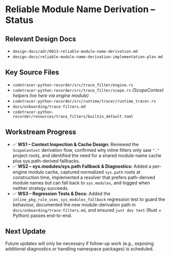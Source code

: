 # Reliable Module Name Derivation – Status

## Relevant Design Docs
- `design-docs/adr/0013-reliable-module-name-derivation.md`
- `design-docs/reliable-module-name-derivation-implementation-plan.md`

## Key Source Files
- `codetracer-python-recorder/src/trace_filter/engine.rs`
- `codetracer-python-recorder/src/trace_filter/scope.rs` *(ScopeContext helpers live here via engine module)*
- `codetracer-python-recorder/src/runtime/tracer/runtime_tracer.rs`
- `docs/onboarding/trace-filters.md`
- `codetracer-python-recorder/resources/trace_filters/builtin_default.toml`

## Workstream Progress
- ✅ **WS1 – Context Inspection & Cache Design:** Reviewed the `ScopeContext` derivation flow, confirmed why inline filters only saw `"."` project roots, and identified the need for a shared module-name cache plus sys.path-derived fallbacks.
- ✅ **WS2 – sys.modules/sys.path Fallback & Diagnostics:** Added a per-engine module cache, captured normalized `sys.path` roots at construction time, implemented a resolver that prefers path-derived module names but can fall back to `sys.modules`, and logged when neither strategy succeeds.
- ✅ **WS3 – Regression Tests & Docs:** Added the `inline_pkg_rule_uses_sys_modules_fallback` regression test to guard the behaviour, documented the new module-derivation path in `docs/onboarding/trace-filters.md`, and ensured `just dev test` (Rust + Python) passes end-to-end.

## Next Update
Future updates will only be necessary if follow-up work (e.g., exposing additional diagnostics or handling namespace packages) is scheduled.
